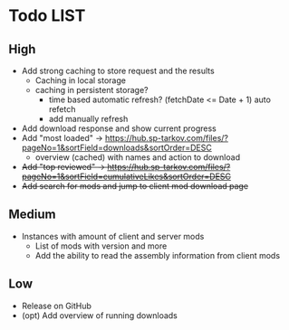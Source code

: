 # Todo LIST
## High
- Add strong caching to store request and the results
  - Caching in local storage
  - caching in persistent storage?
    - time based automatic refresh? (fetchDate <= Date + 1) auto refetch
    - add manually refresh
- Add download response and show current progress
- Add "most loaded" -> https://hub.sp-tarkov.com/files/?pageNo=1&sortField=downloads&sortOrder=DESC
  - overview (cached) with names and action to download
- ~~Add "top reviewed" -> https://hub.sp-tarkov.com/files/?pageNo=1&sortField=cumulativeLikes&sortOrder=DESC~~
- ~~Add search for mods and jump to client mod download page~~


## Medium
- Instances with amount of client and server mods
  - List of mods with version and more
  - Add the ability to read the assembly information from client mods


## Low
- Release on GitHub
- (opt) Add overview of running downloads








